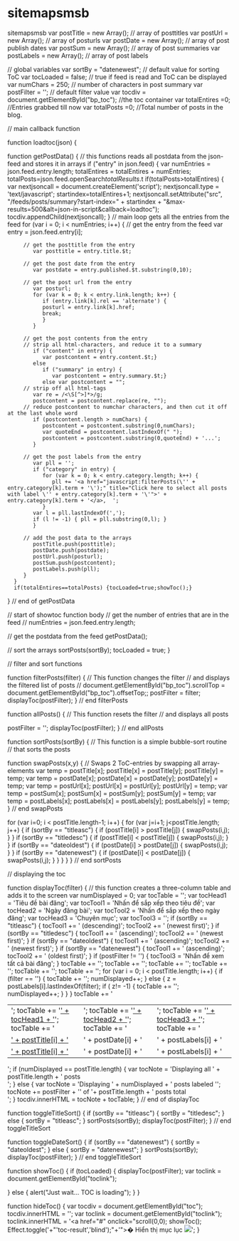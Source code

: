 # sitemapsmsb
sitemapsmsb
var postTitle = new Array();     // array of posttitles
   var postUrl = new Array();       // array of posturls
   var postDate = new Array();      // array of post publish dates
   var postSum = new Array();       // array of post summaries
   var postLabels = new Array();    // array of post labels

// global variables
   var sortBy = "datenewest";         // default value for sorting ToC
   var tocLoaded = false;           // true if feed is read and ToC can be displayed
   var numChars = 250;              // number of characters in post summary
   var postFilter = '';             // default filter value
   var tocdiv = document.getElementById("bp_toc"); //the toc container
   var totalEntires =0; //Entries grabbed till now
   var totalPosts =0; //Total number of posts in the blog.

// main callback function

function loadtoc(json) {

   function getPostData() {
   // this functions reads all postdata from the json-feed and stores it in arrays
      if ("entry" in json.feed) {
         var numEntries = json.feed.entry.length;
         totalEntires = totalEntires + numEntries;
         totalPosts=json.feed.openSearch$totalResults.$t
         if(totalPosts>totalEntires)
         {
         var nextjsoncall = document.createElement('script');
         nextjsoncall.type = 'text/javascript';
         startindex=totalEntires+1;
         nextjsoncall.setAttribute("src", "/feeds/posts/summary?start-index=" + startindex + "&max-results=500&alt=json-in-script&callback=loadtoc");
         tocdiv.appendChild(nextjsoncall);
         }
      // main loop gets all the entries from the feed
         for (var i = 0; i < numEntries; i++) {
         // get the entry from the feed
            var entry = json.feed.entry[i];

         // get the posttitle from the entry
            var posttitle = entry.title.$t;

         // get the post date from the entry
            var postdate = entry.published.$t.substring(0,10);

         // get the post url from the entry
            var posturl;
            for (var k = 0; k < entry.link.length; k++) {
               if (entry.link[k].rel == 'alternate') {
               posturl = entry.link[k].href;
               break;
               }
            }

         // get the post contents from the entry
         // strip all html-characters, and reduce it to a summary
            if ("content" in entry) {
               var postcontent = entry.content.$t;}
            else
               if ("summary" in entry) {
                  var postcontent = entry.summary.$t;}
               else var postcontent = "";
         // strip off all html-tags
            var re = /<\S[^>]*>/g; 
            postcontent = postcontent.replace(re, "");
         // reduce postcontent to numchar characters, and then cut it off at the last whole word
            if (postcontent.length > numChars) {
               postcontent = postcontent.substring(0,numChars);
               var quoteEnd = postcontent.lastIndexOf(" ");
               postcontent = postcontent.substring(0,quoteEnd) + '...';
            }

         // get the post labels from the entry
            var pll = '';
            if ("category" in entry) {
               for (var k = 0; k < entry.category.length; k++) {
                  pll += '<a href="javascript:filterPosts(\'' + entry.category[k].term + '\');" title="Click here to select all posts with label \'' + entry.category[k].term + '\'">' + entry.category[k].term + '</a>,  ';
               }
            var l = pll.lastIndexOf(',');
            if (l != -1) { pll = pll.substring(0,l); }
            }

         // add the post data to the arrays
            postTitle.push(posttitle);
            postDate.push(postdate);
            postUrl.push(posturl);
            postSum.push(postcontent);
            postLabels.push(pll);
         }
      }
      if(totalEntires==totalPosts) {tocLoaded=true;showToc();}
   } // end of getPostData

// start of showtoc function body
// get the number of entries that are in the feed
//   numEntries = json.feed.entry.length;

// get the postdata from the feed
   getPostData();

// sort the arrays
   sortPosts(sortBy);
   tocLoaded = true;
}



// filter and sort functions


function filterPosts(filter) {
// This function changes the filter
// and displays the filtered list of posts
  // document.getElementById("bp_toc").scrollTop = document.getElementById("bp_toc").offsetTop;;
   postFilter = filter;
   displayToc(postFilter);
} // end filterPosts

function allPosts() {
// This function resets the filter
// and displays all posts

   postFilter = '';
   displayToc(postFilter);
} // end allPosts

function sortPosts(sortBy) {
// This function is a simple bubble-sort routine
// that sorts the posts

   function swapPosts(x,y) {
   // Swaps 2 ToC-entries by swapping all array-elements
      var temp = postTitle[x];
      postTitle[x] = postTitle[y];
      postTitle[y] = temp;
      var temp = postDate[x];
      postDate[x] = postDate[y];
      postDate[y] = temp;
      var temp = postUrl[x];
      postUrl[x] = postUrl[y];
      postUrl[y] = temp;
      var temp = postSum[x];
      postSum[x] = postSum[y];
      postSum[y] = temp;
      var temp = postLabels[x];
      postLabels[x] = postLabels[y];
      postLabels[y] = temp;
   } // end swapPosts

   for (var i=0; i < postTitle.length-1; i++) {
      for (var j=i+1; j<postTitle.length; j++) {
         if (sortBy == "titleasc") { if (postTitle[i] > postTitle[j]) { swapPosts(i,j); } }
         if (sortBy == "titledesc") { if (postTitle[i] < postTitle[j]) { swapPosts(i,j); } }
         if (sortBy == "dateoldest") { if (postDate[i] > postDate[j]) { swapPosts(i,j); } }
         if (sortBy == "datenewest") { if (postDate[i] < postDate[j]) { swapPosts(i,j); } }
      }
   }
} // end sortPosts

// displaying the toc

function displayToc(filter) {
// this function creates a three-column table and adds it to the screen
   var numDisplayed = 0;
   var tocTable = '';
   var tocHead1 = 'Tiêu đề bài đăng';
   var tocTool1 = 'Nhấn để sắp xếp theo tiêu đề';
   var tocHead2 = 'Ngày đăng bài';
   var tocTool2 = 'Nhấn để sắp xếp theo ngày đăng';
   var tocHead3 = 'Chuyên mục';
   var tocTool3 = '';
   if (sortBy == "titleasc") { 
      tocTool1 += ' (descending)';
      tocTool2 += ' (newest first)';
   }
   if (sortBy == "titledesc") { 
      tocTool1 += ' (ascending)';
      tocTool2 += ' (newest first)';
   }
   if (sortBy == "dateoldest") { 
      tocTool1 += ' (ascending)';
      tocTool2 += ' (newest first)';
   }
   if (sortBy == "datenewest") { 
      tocTool1 += ' (ascending)';
      tocTool2 += ' (oldest first)';
   }
   if (postFilter != '') {
      tocTool3 = 'Nhấn để xem tất cả bài đăng';
   }
   tocTable += '<table>';
   tocTable += '<tr>';
   tocTable += '<td class="toc-header-col1">';
   tocTable += '<a href="javascript:toggleTitleSort();" title="' + tocTool1 + '">' + tocHead1 + '</a>';
   tocTable += '</td>';
   tocTable += '<td class="toc-header-col2">';
   tocTable += '<a href="javascript:toggleDateSort();" title="' + tocTool2 + '">' + tocHead2 + '</a>';
   tocTable += '</td>';
   tocTable += '<td class="toc-header-col3">';
   tocTable += '<a href="javascript:allPosts();" title="' + tocTool3 + '">' + tocHead3 + '</a>';
   tocTable += '</td>';
   tocTable += '</tr>';
   for (var i = 0; i < postTitle.length; i++) {
      if (filter == '') {
         tocTable += '<tr><td class="toc-entry-col1"><a href="' + postUrl[i] + '" title="' + postSum[i] + '">' + postTitle[i] + '</a></td><td class="toc-entry-col2">' + postDate[i] + '</td><td class="toc-entry-col3">' + postLabels[i] + '</td></tr>';
         numDisplayed++;
      } else {
          z = postLabels[i].lastIndexOf(filter);
          if ( z!= -1) {
             tocTable += '<tr><td class="toc-entry-col1"><a href="' + postUrl[i] + '" title="' + postSum[i] + '">' + postTitle[i] + '</a></td><td class="toc-entry-col2">' + postDate[i] + '</td><td class="toc-entry-col3">' + postLabels[i] + '</td></tr>';
             numDisplayed++;
          }
        }
   }
   tocTable += '</table>';
   if (numDisplayed == postTitle.length) {
      var tocNote = '<span class="toc-note">Displaying all ' + postTitle.length + ' posts<br/></span>'; }
   else {
      var tocNote = '<span class="toc-note">Displaying ' + numDisplayed + ' posts labeled \'';
      tocNote += postFilter + '\' of '+ postTitle.length + ' posts total<br/></span>';
   }
   tocdiv.innerHTML = tocNote + tocTable;
} // end of displayToc

function toggleTitleSort() {
   if (sortBy == "titleasc") { sortBy = "titledesc"; }
   else { sortBy = "titleasc"; }
   sortPosts(sortBy);
   displayToc(postFilter);
} // end toggleTitleSort

function toggleDateSort() {
   if (sortBy == "datenewest") { sortBy = "dateoldest"; }
   else { sortBy = "datenewest"; }
   sortPosts(sortBy);
   displayToc(postFilter);
} // end toggleTitleSort


function showToc() {
  if (tocLoaded) { 
     displayToc(postFilter);
     var toclink = document.getElementById("toclink");
   
  }
  else { alert("Just wait... TOC is loading"); }
}

function hideToc() {
  var tocdiv = document.getElementById("toc");
  tocdiv.innerHTML = '';
  var toclink = document.getElementById("toclink");
  toclink.innerHTML = '<a href="#" onclick="scroll(0,0); showToc(); Effect.toggle('+"'toc-result','blind');"+'">� Hiển thị mục lục</a> <img src="https://1.bp.blogspot.com/-MMsDm64XZtM/VzQD8tvFJ-I/AAAAAAAAXhk/L2JgChUq2_w0vZHuPhaPGp_xGuA_YDaKQCLcB/s1600/new_1.gif"/>';
}
